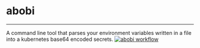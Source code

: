 # abobi
---

A command line tool that parses your environment variables written in a file into a kubernetes base64 encoded secrets.
[![abobi workflow](https://github.com/NonsoAmadi10/abobi/actions/workflows/main.yml/badge.svg)](https://github.com/NonsoAmadi10/abobi/actions/workflows/main.yml)
